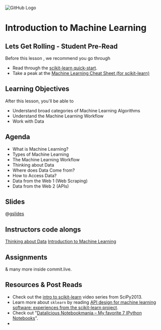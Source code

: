 ![GitHub Logo](https://s3.ap-south-1.amazonaws.com/greyatom-social/GreyAtom-logo.png)

# Introduction to Machine Learning

## Lets Get Rolling - Student Pre-Read
Before this lesson , we recommend you go through

 * Read through the [scikit-learn quick-start](http://scikit-learn.org/dev/tutorial/basic/tutorial.html).
 * Take a peak at the [Machine Learning Cheat Sheet (for scikit-learn)](http://scikit-learn.org/stable/tutorial/machine_learning_map/index.html)


## Learning Objectives 

After this lesson, you'll be able to 

* Understand broad categories of Machine Learning Algorithms
* Understand the Machine Learning Workflow
* Work with Data 


## Agenda

* What is Machine Learning?
* Types of Machine Learning
* The Machine Learning Workflow
* Thinking about Data
* Where does Data Come from?
* How to Access Data?
* Data from the Web 1 (Web Scraping)
* Data from the Web 2 (APIs)


## Slides

@[gslides](1s3zdFAgl8tmIckLk5BRMXPytU6Q-IZROw_qhm-4PVBM)

## Instructors code alongs

[Thinking about Data](https://github.com/soumendra/greyatom_twobeards/blob/master/content/01_lectures/002_week_1_day_1.ipynb)
[Introduction to Machine Learning](https://github.com/soumendra/greyatom_twobeards/blob/master/content/01_lectures/001_intro_to_ml.ipynb)


## Assignments 


& many more inside commit.live.


## Resources & Post Reads

* Check out the [intro to scikit-learn][] video series from SciPy2013.
* Learn more about `sklearn` by reading [API design for machine learning software: experiences from the scikit-learn project](http://arxiv.org/abs/1309.0238).
 * Check out "[Datalicious Notebookmania – My favorite 7 IPython Notebooks](http://beautifuldata.net/2014/03/datalicious-notebookmania-my-favorite-7-ipython-notebooks/)".
* [intro to scikit-learn]: https://www.youtube.com/watch?v=r4bRUvvlaBw
